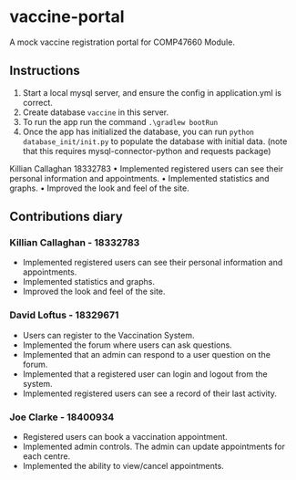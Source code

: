 # vaccine-portal
A mock vaccine registration portal for COMP47660 Module.

## Instructions

1. Start a local mysql server, and ensure the config in application.yml is correct.
2. Create database `vaccine` in this server.
3. To run the app run the command `.\gradlew bootRun`
4. Once the app has initialized the database, you can run `python database_init/init.py` to populate the database with initial data. (note that this requires mysql-connector-python and requests package)

Killian Callaghan 18332783
•	Implemented registered users can see their personal information and appointments.
•	Implemented statistics and graphs.
•	Improved the look and feel of the site.

## Contributions diary

### Killian Callaghan - 18332783
- Implemented registered users can see their personal information and appointments.
- Implemented statistics and graphs.
- Improved the look and feel of the site.

### David Loftus - 18329671
- Users can register to the Vaccination System.
- Implemented the forum where users can ask questions.
- Implemented that an admin can respond to a user question on the forum.
- Implemented that a registered user can login and logout from the system.
- Implemented registered users can see a record of their last activity.

### Joe Clarke - 18400934
- Registered users can book a vaccination appointment.
- Implemented admin controls. The admin can update appointments for each centre.
- Implemented the ability to view/cancel appointments.
